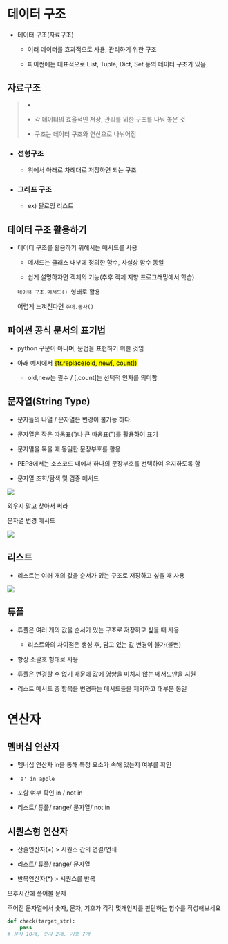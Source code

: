 # 데이터 구조

- 데이터 구조(자료구조)
  
  - 여러 데이터를 효과적으로 사용, 관리하기 위한 구조
  
  - 파이썬에는 대표적으로 List, Tuple, Dict, Set 등의 데이터 구조가 있음

## 자료구조

> - 
> 
> - 각 데이터의 효율적인 저장, 관리를 위한 구조를 나눠 놓은 것
> 
> - 구조는 데이터 구조와 연산으로 나뉘어짐

- ### 선형구조
  
  - 위에서 아래로 차례대로 저장하면 되는 구조

- ### 그래프 구조
  
  - ex) 팔로잉 리스트

## 데이터 구조 활용하기

- 데이터 구조를 활용하기 위해서는 매서드를 사용
  
  - 메서드는 클래스 내부에 정의한 함수, 사실상 함수 동일
  
  - 쉽게 설명하자면 객체의 기능(추후 객체 지향 프로그래밍에서 학습)
  
  `데이터 구조.메서드() `형태로 활용
  
  어렵게 느껴진다면 `주어.동사()`

## 파이썬 공식 문서의 표기법

- python 구문이 아니며, 문법을 표현하기 위한 것임

- 아래 예시에서 <mark>str.replace(old, new[, count])</mark>
  
  - old,new는 필수 / [,count]는 선택적 인자를 의미함

## 문자열(String Type)

- 문자들의 나열 / 문자열은 변경이 불가능 하다.

- 문자열은 작은 따옴표(')나 큰 따옴표(")를 활용하여 표기

- 문자열을 묶을 때 동일한 문장부호를 활용

- PEP8에서는 소스코드 내에서 하나의 문장부호를 선택하여 유지하도록 함

- 문자열 조회/탐색 및 검증 메서드

![](C:\Users\SSAFY\AppData\Roaming\marktext\images\2023-01-25-11-37-07-image.png)

외우지 말고 찾아서 써라

문자열 변경 메서드

![](C:\Users\SSAFY\AppData\Roaming\marktext\images\2023-01-25-11-42-40-image.png)

## 리스트

- 리스트는 여러 개의 값을 순서가 있는 구조로 저장하고 싶을 때 사용

![](C:\Users\SSAFY\AppData\Roaming\marktext\images\2023-01-25-11-49-21-image.png)

## 튜플

- 튜플은 여러 개의 값을 순서가 있는 구조로 저장하고 싶을 때 사용
  
  - 리스트와의 차이점은 생성 후, 담고 있는 값 변경이 불가(불변)

- 항상 소괄호 형태로 사용

- 튜플은 변경할 수 없기 때문에 값에 영향을 미치지 않는 메서드만을 지원

- 리스트 메서드 중 항목을 변경하는 메서드들을 제외하고 대부분 동일

# 연산자

## 멤버십 연산자

- 멤버십 연산자 in을 통해 특정 요소가 속해 있는지 여부를 확인

- `'a' in apple`

- 포함 여부 확인 in / not in

- 리스트/ 튜플/ range/ 문자열/ not in

## 시퀀스형 연산자

- 산술연산자(+) > 시퀀스 간의 연결/연쇄

- 리스트/ 튜플/ range/ 문자열

- 반복연산자(*) > 시퀀스를 반복

오후시간에 풀어볼 문제

주어진 문자열에서 숫자, 문자, 기호가 각각 몇개인지를 판단하는 함수를 작성해보세요

```python
def check(target_str):
    pass
# 문자 10개, 숫자 2개, 기호 7개
```
